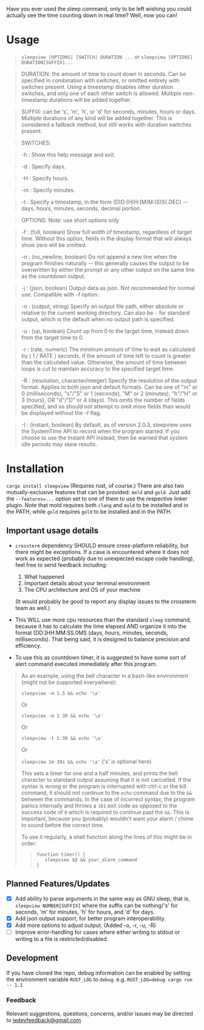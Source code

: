 Have you ever used the sleep command, only to be left wishing you could actually see the time counting down in real time? Well, now you can!

# Usage

>`sleepview [OPTIONS] [SWITCH] DURATION ...` or `sleepview [OPTIONS] DURATION[SUFFIX]...`

>DURATION: the amount of time to count down in seconds. Can be specified in combination with switches, or omitted entirely with switches present. Using a timestamp disables other duration switches, and only one of each other switch is allowed. Multiple non-timestamp durations will be added together.

>SUFFIX: can be 's', 'm', 'h', or 'd' for seconds, minutes, hours or days. Multiple durations of any kind will be added together. This is considered a fallback method, but still works with duration switches present.

>SWITCHES:

>-h :	Show this help message and exit.

>-d :	Specify days.

>-H :	Specify hours.

>-m :	Specify minutes.

>-t :   Specify a timestamp, in the form (D)D:(H)H:(M)M:(S)S(.DEC) -- days, hours, minutes, seconds, decimal portion.

>OPTIONS:
>Note: use short options only

>-f :	(full, boolean) Show full width of timestamp, regardless of target time. Without this option, fields in the display format that will always show zero will be omitted.

>-n :	(no_newline, boolean) Do not append a new line when the program finishes naturally -- this generally causes the output to be overwritten by either the prompt or any other output on the same line as the countdown output.

>-j :	(json, boolean) Output data as json. Not recommended for normal use. Compatible with -f option.

>-o :	(output, string) Specify an output file path, either absolute or relative to the current working directory. Can also be `-` for standard output, which is the default when no output path is specified.

>-u :	(up, boolean) Count up from 0 to the target time, instead down from the target time to 0.

>-r :   (rate, numeric) The minimum amount of time to wait as calculated by ( 1 / RATE ) seconds, if the amount of time left to count is greater than the calculated value. Otherwise, the amount of time between loops is cut to maintain accuracy to the specified target time.

>-R :   (resolution, character/integer) Specify the resolution of the output format. Applies to both json and default formats. Can be one of \"m\" or 0 (milliseconds), \"s\"/\"S\" or 1 (seconds), \"M\" or 2 (minutes), \"h\"/\"H\" or 3 (hours), OR \"d\"/\"D\" or 4 (days). This omits the number of fields specified, and so should not attempt to omit more fields than would be displayed without the -f flag.

>-I :   (instant, boolean) By default, as of version 2.0.3, sleepview uses the SystemTime API to record when the program started. If you choose to use the Instant API instead, then be warned that system idle periods may skew results.


# Installation

`cargo install sleepview`
(Requires rust, of course.)
There are also two mutually-exclusive features that can be provided: `mold` and `gold`. Just add the `--features=...` option set to one of them to use the respective linker plugin.
Note that mold requires both `clang` and `mold` to be installed and in the PATH, while `gold` requires `gold` to be installed and in the PATH.

## Important usage details
 - `crossterm` dependency SHOULD ensure cross-platform reliability, but there might be exceptions. If a case is encountered where it does not work as expected (probably due to unexpected escape code handling), feel free to send feedback including:
    1. What happened
    2. Important details about your terminal environment
    3. The CPU architecture and OS of your machine

    (It would probably be good to report any display issues to the crossterm team as well.)

 - This WILL use more cpu resources than the standard `sleep` command, because it has to calculate the time elapsed AND organize it into the format [DD:]HH:MM:SS.0MS (days, hours, minutes, seconds, milliseconds). That being said, it is designed to balance precision and efficiency.

 - To use this as countdown timer, it is suggested to have some sort of alert command executed immediately after this program.
>As an example, using the bell character in a bash-like environment (might not be supported everywhere):
>
>`sleepview -m 1.5 && echo '\a'`
>
>Or
>
>`sleepview -m 1 30 && echo '\a'`
>
>Or
>
>`sleepview -t 1:30 && echo '\a'`
>
>Or
>
>`sleepview 1m 30s && echo '\a'` ('s' is optional here)
>
>This sets a timer for one and a half minutes, and prints the bell character to standard output assuming that it is not cancelled. If the syntax is wrong or the program is interrupted with ctrl-c or the kill command, it should not continue to the `echo` command due to the `&&` between the commands. In the case of incorrect syntax, the program panics internally and throws a `101` exit code as opposed to the success code of `0` which is required to continue past the `&&`. This is important, because you (probably) wouldn't want your alarm / chime to sound before the correct time.
>
>To use it regularly, a shell function along the lines of this might be in order:
>>```
>>function timer() {
>>    sleepview $@ && your_alarm_command
>>}
>>```

## Planned Features/Updates
 - [x] Add ability to parse arguments in the same way as GNU sleep, that is, `sleepview NUMBER[SUFFIX]` where the suffix can be nothing/'s' for seconds, 'm' for minutes, 'h' for hours, and 'd' for days.
 - [x] Add json output support, for better program interoperability.
 - [x] Add more options to adjust output. (Added -o, -r, -u, -R)
 - [ ] Improve error-handling for cases where either writing to stdout or writing to a file is restricted/disabled.

## Development
If you have cloned the repo, debug information can be enabled by setting the environment variable `RUST_LOG` to `debug`. e.g. `RUST_LOG=debug cargo run -- 1.1`

### Feedback
Relevant suggestions, questions, concerns, and/or issues may be directed to iedevfeedback@gmail.com
